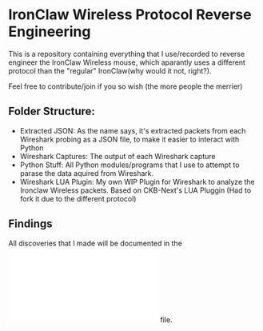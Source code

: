 # IronClaw Wireless Protocol Reverse Engineering

This is a repository containing everything that I use/recorded to reverse engineer the IronClaw Wireless mouse, which aparantly uses a different protocol than the "regular" IronClaw(why would it not, right?).

Feel free to contribute/join if you so wish (the more people the merrier)

## Folder Structure:

- Extracted JSON: As the name says, it's extracted packets from each Wireshark probing as a JSON file, to make it easier to interact with Python
- Wireshark Captures: The output of each Wireshark capture
- Python Stuff: All Python modules/programs that I use to attempt to parase the data aquired from Wireshark.
- Wireshark LUA Plugin: My own WIP Plugin for Wireshark to analyze the Ironclaw Wireless packets. Based on CKB-Next's LUA Pluggin (Had to fork it due to the different protocol)

## Findings

All discoveries that I made will be documented in the ![Findings.md](Findings.md) file.
